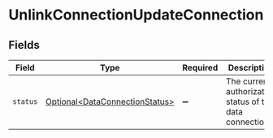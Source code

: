 # UnlinkConnectionUpdateConnection


## Fields

| Field                                                                          | Type                                                                           | Required                                                                       | Description                                                                    |
| ------------------------------------------------------------------------------ | ------------------------------------------------------------------------------ | ------------------------------------------------------------------------------ | ------------------------------------------------------------------------------ |
| `status`                                                                       | [Optional\<DataConnectionStatus>](../../models/shared/DataConnectionStatus.md) | :heavy_minus_sign:                                                             | The current authorization status of the data connection.                       |